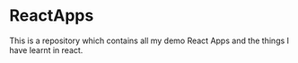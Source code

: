 # ReactApps
This is a repository which contains all my demo React Apps and the things I have learnt in react.
